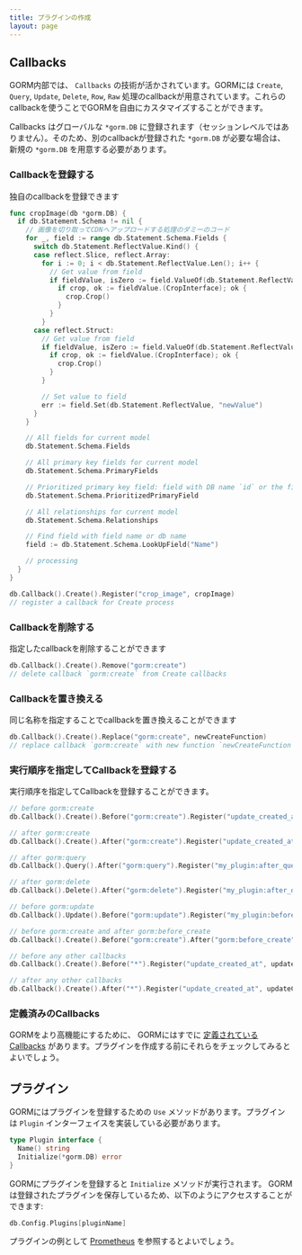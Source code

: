 ```yaml
---
title: プラグインの作成
layout: page
---
```


## Callbacks

GORM内部では、 `Callbacks` の技術が活かされています。GORMには `Create`, `Query`, `Update`, `Delete`, `Row`, `Raw` 処理のcallbackが用意されています。これらのcallbackを使うことでGORMを自由にカスタマイズすることができます。

Callbacks はグローバルな `*gorm.DB` に登録されます（セッションレベルではありません）。そのため、別のcallbackが登録された `*gorm.DB` が必要な場合は、新規の `*gorm.DB` を用意する必要があります。

### Callbackを登録する

独自のcallbackを登録できます

```go
func cropImage(db *gorm.DB) {
  if db.Statement.Schema != nil {
    // 画像を切り取ってCDNへアップロードする処理のダミーのコード
    for _, field := range db.Statement.Schema.Fields {
      switch db.Statement.ReflectValue.Kind() {
      case reflect.Slice, reflect.Array:
        for i := 0; i < db.Statement.ReflectValue.Len(); i++ {
          // Get value from field
          if fieldValue, isZero := field.ValueOf(db.Statement.ReflectValue.Index(i)); !isZero {
            if crop, ok := fieldValue.(CropInterface); ok {
              crop.Crop()
            }
          }
        }
      case reflect.Struct:
        // Get value from field
        if fieldValue, isZero := field.ValueOf(db.Statement.ReflectValue); !isZero {
          if crop, ok := fieldValue.(CropInterface); ok {
            crop.Crop()
          }
        }

        // Set value to field
        err := field.Set(db.Statement.ReflectValue, "newValue")
      }
    }

    // All fields for current model
    db.Statement.Schema.Fields

    // All primary key fields for current model
    db.Statement.Schema.PrimaryFields

    // Prioritized primary key field: field with DB name `id` or the first defined primary key
    db.Statement.Schema.PrioritizedPrimaryField

    // All relationships for current model
    db.Statement.Schema.Relationships

    // Find field with field name or db name
    field := db.Statement.Schema.LookUpField("Name")

    // processing
  }
}

db.Callback().Create().Register("crop_image", cropImage)
// register a callback for Create process
```

### Callbackを削除する

指定したcallbackを削除することができます

```go
db.Callback().Create().Remove("gorm:create")
// delete callback `gorm:create` from Create callbacks
```

### Callbackを置き換える

同じ名称を指定することでcallbackを置き換えることができます

```go
db.Callback().Create().Replace("gorm:create", newCreateFunction)
// replace callback `gorm:create` with new function `newCreateFunction` for Create process
```

### 実行順序を指定してCallbackを登録する

実行順序を指定してCallbackを登録することができます。

```go
// before gorm:create
db.Callback().Create().Before("gorm:create").Register("update_created_at", updateCreated)

// after gorm:create
db.Callback().Create().After("gorm:create").Register("update_created_at", updateCreated)

// after gorm:query
db.Callback().Query().After("gorm:query").Register("my_plugin:after_query", afterQuery)

// after gorm:delete
db.Callback().Delete().After("gorm:delete").Register("my_plugin:after_delete", afterDelete)

// before gorm:update
db.Callback().Update().Before("gorm:update").Register("my_plugin:before_update", beforeUpdate)

// before gorm:create and after gorm:before_create
db.Callback().Create().Before("gorm:create").After("gorm:before_create").Register("my_plugin:before_create", beforeCreate)

// before any other callbacks
db.Callback().Create().Before("*").Register("update_created_at", updateCreated)

// after any other callbacks
db.Callback().Create().After("*").Register("update_created_at", updateCreated)
```

### 定義済みのCallbacks

GORMをより高機能にするために、 GORMにはすでに [定義されているCallbacks](https://github.com/go-gorm/gorm/blob/master/callbacks/callbacks.go) があります。プラグインを作成する前にそれらをチェックしてみるとよいでしょう。

## プラグイン

GORMにはプラグインを登録するための `Use` メソッドがあります。プラグインは `Plugin` インターフェイスを実装している必要があります。

```go
type Plugin interface {
  Name() string
  Initialize(*gorm.DB) error
}
```

GORMにプラグインを登録すると `Initialize` メソッドが実行されます。 GORMは登録されたプラグインを保存しているため、以下のようにアクセスすることができます:

```go
db.Config.Plugins[pluginName]
```

プラグインの例として [Prometheus](prometheus.html) を参照するとよいでしょう。
